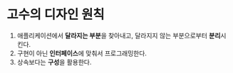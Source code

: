 # 고수의 디자인 원칙

1. 애플리케이션에서 **달라지는 부분**을 찾아내고, 달라지지 않는 부분으로부터 **분리**시킨다.
2. 구현이 아닌 **인터페이스**에 맞춰서 프로그래밍한다.
3. 상속보다는 **구성**을 활용한다.